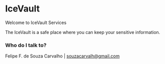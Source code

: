 # IceVault

Welcome to IceVault Services

The IceVault is a safe place where you can keep your sensitive information.

### Who do I talk to? ###

Felipe F. de Souza Carvalho | souzacarvalh@gmail.com
